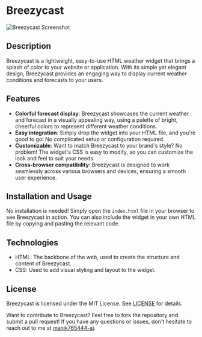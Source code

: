 # Breezycast
![Breezycast Screenshot](https://raw.githubusercontent.com/manik765444-ai/breezycast/master/screenshot.png)

## Description
Breezycast is a lightweight, easy-to-use HTML weather widget that brings a splash of color to your website or application. With its simple yet elegant design, Breezycast provides an engaging way to display current weather conditions and forecasts to your users.

## Features
* **Colorful forecast display**: Breezycast showcases the current weather and forecast in a visually appealing way, using a palette of bright, cheerful colors to represent different weather conditions.
* **Easy integration**: Simply drop the widget into your HTML file, and you're good to go! No complicated setup or configuration required.
* **Customizable**: Want to match Breezycast to your brand's style? No problem! The widget's CSS is easy to modify, so you can customize the look and feel to suit your needs.
* **Cross-browser compatibility**: Breezycast is designed to work seamlessly across various browsers and devices, ensuring a smooth user experience.

## Installation and Usage
No installation is needed! Simply open the `index.html` file in your browser to see Breezycast in action. You can also include the widget in your own HTML file by copying and pasting the relevant code.

## Technologies
* HTML: The backbone of the web, used to create the structure and content of Breezycast.
* CSS: Used to add visual styling and layout to the widget.

## License
Breezycast is licensed under the MIT License. See [LICENSE](https://github.com/manik765444-ai/breezycast/blob/master/LICENSE) for details.

Want to contribute to Breezycast? Feel free to fork the repository and submit a pull request! If you have any questions or issues, don't hesitate to reach out to me at [manik765444-ai](https://github.com/manik765444-ai).